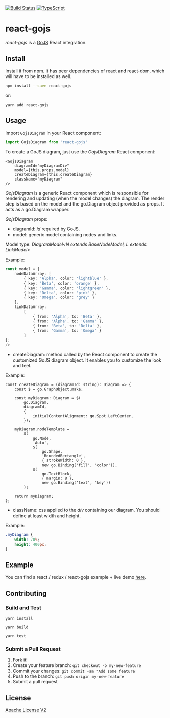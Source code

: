 [![Build Status](https://travis-ci.org/xcomponent/react-gojs.svg?branch=master)](https://travis-ci.org/xcomponent/react-gojs)
[![TypeScript](https://badges.frapsoft.com/typescript/love/typescript.png?v=101)](https://github.com/ellerbrock/typescript-badges/)

# react-gojs

*react-gojs* is a [GoJS](https://gojs.net/latest/index.html) React integration.


## Install

Install it from npm. It has peer dependencies of react and react-dom, which will have to be installed as well.

```bash
npm install --save react-gojs
```
or:
```bash
yarn add react-gojs
```

## Usage

Import `GojsDiagram` in your React component:

```javascript static
import GojsDiagram from 'react-gojs'
``` 

To create a GoJS diagram, just use the *GojsDiagram* React component:

```tsx
<GojsDiagram
    diagramId="myDiagramDiv"
    model={this.props.model}
    createDiagram={this.createDiagram}
    className="myDiagram"
/>
```

*GojsDiagram* is a generic React component which is responsible for rendering and updating (when the model changes) the diagram. The render step is based on the model and the go.Diagram object provided as props. It acts as a go.Diagram wrapper.

*GojsDiagram* props:
- diagramId: *id* required by GoJS.
- model: generic model containing nodes and links. 

Model type: *DiagramModel<N extends BaseNodeModel, L extends LinkModel>*

Example:
```ts
const model = {
    nodeDataArray: [
        { key: 'Alpha', color: 'lightblue' },
        { key: 'Beta', color: 'orange' },
        { key: 'Gamma', color: 'lightgreen' },
        { key: 'Delta', color: 'pink' },
        { key: 'Omega', color: 'grey' }
    ],
    linkDataArray:
        [
            { from: 'Alpha', to: 'Beta' },
            { from: 'Alpha', to: 'Gamma' },
            { from: 'Beta', to: 'Delta' },
            { from: 'Gamma', to: 'Omega' }
        ]
};
/>
```
- createDiagram: method called by the React component to create the customized GoJS diagram object. It enables you to customize the look and feel.

Example:
```tsx
const createDiagram = (diagramId: string): Diagram => {
    const $ = go.GraphObject.make;

    const myDiagram: Diagram = $(
        go.Diagram,
        diagramId,
        {
            initialContentAlignment: go.Spot.LeftCenter,
        });

    myDiagram.nodeTemplate =
        $(
            go.Node,
            'Auto',
            $(
                go.Shape,
                'RoundedRectangle',
                { strokeWidth: 0 },
                new go.Binding('fill', 'color')),
            $(
                go.TextBlock,
                { margin: 8 },
                new go.Binding('text', 'key'))
        );

    return myDiagram;
};
```

- className: css applied to the *div* containing our diagram. You should define at least width and height.

Example:
```css
.myDiagram {
    width: 70%;
    height: 400px;
}
```

## Example

You can find a react / redux / react-gojs example + live demo [here](https://github.com/nicolaserny/react-gojs-example).

## Contributing

### Build and Test
```
yarn install
```
```
yarn build
```
```
yarn test
```
### Submit a Pull Request

1. Fork it!
2. Create your feature branch: `git checkout -b my-new-feature`
3. Commit your changes: `git commit -am 'Add some feature'`
4. Push to the branch: `git push origin my-new-feature`
5. Submit a pull request

## License

[Apache License V2](https://raw.githubusercontent.com/xcomponent/react-gojs/master/LICENSE)